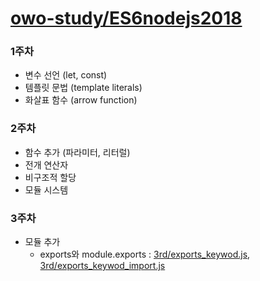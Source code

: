 # [owo-study/ES6nodejs2018](https://github.com/owo-study/ES6nodejs2018)

### 1주차
- 변수 선언 (let, const)
- 템플릿 문법 (template literals)
- 화살표 함수 (arrow function)

### 2주차
- 함수 추가 (파라미터, 리터럴)
- 전개 연산자
- 비구조적 할당
- 모듈 시스템

### 3주차
- 모듈 추가
  - exports와 module.exports : [3rd/exports_keywod.js](./3rd/exports_keywod.js), [3rd/exports_keywod_import.js](./3rd/exports_keywod_import.js)
